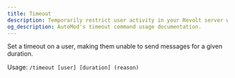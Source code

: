 ```yaml
---
title: Timeout
description: Temporarily restrict user activity in your Revolt server with AutoMod's timeout command. Set duration and manage disruptive behavior.
og_description: AutoMod's timeout command usage documentation.
---
```


Set a timeout on a user, making them unable to send messages for a given duration.

Usage: `/timeout [user] [duration] (reason)`
